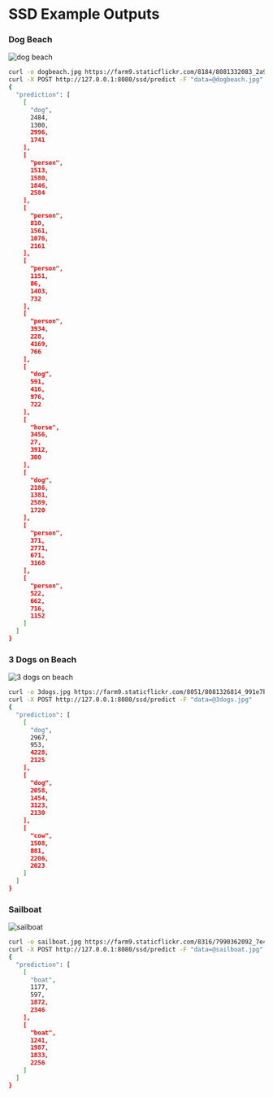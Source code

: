 # SSD Example Outputs

### Dog Beach

![dog beach](https://farm9.staticflickr.com/8184/8081332083_2a9a971149_o_d.jpg)
```bash
curl -o dogbeach.jpg https://farm9.staticflickr.com/8184/8081332083_2a9a971149_o_d.jpg
curl -X POST http://127.0.0.1:8080/ssd/predict -F "data=@dogbeach.jpg"
{
  "prediction": [
    [
      "dog",
      2484,
      1300,
      2996,
      1741
    ],
    [
      "person",
      1513,
      1580,
      1846,
      2584
    ],
    [
      "person",
      810,
      1561,
      1076,
      2161
    ],
    [
      "person",
      1151,
      86,
      1403,
      732
    ],
    [
      "person",
      3934,
      228,
      4169,
      766
    ],
    [
      "dog",
      591,
      416,
      976,
      722
    ],
    [
      "horse",
      3456,
      27,
      3912,
      300
    ],
    [
      "dog",
      2186,
      1381,
      2589,
      1720
    ],
    [
      "person",
      371,
      2771,
      671,
      3168
    ],
    [
      "person",
      522,
      662,
      716,
      1152
    ]
  ]
}
```

### 3 Dogs on Beach
![3 dogs on beach](https://farm9.staticflickr.com/8051/8081326814_991e7b15cc_o_d.jpg)
```bash
curl -o 3dogs.jpg https://farm9.staticflickr.com/8051/8081326814_991e7b15cc_o_d.jpg
curl -X POST http://127.0.0.1:8080/ssd/predict -F "data=@3dogs.jpg"
{
  "prediction": [
    [
      "dog",
      2967,
      953,
      4228,
      2125
    ],
    [
      "dog",
      2058,
      1454,
      3123,
      2130
    ],
    [
      "cow",
      1508,
      881,
      2206,
      2023
    ]
  ]
}
```
### Sailboat
![sailboat](https://farm9.staticflickr.com/8316/7990362092_7e4a1cebb4_o_d.jpg)
```bash
curl -o sailboat.jpg https://farm9.staticflickr.com/8316/7990362092_7e4a1cebb4_o_d.jpg
curl -X POST http://127.0.0.1:8080/ssd/predict -F "data=@sailboat.jpg"
{
  "prediction": [
    [
      "boat",
      1177,
      597,
      1872,
      2346
    ],
    [
      "boat",
      1241,
      1987,
      1833,
      2256
    ]
  ]
}
```
